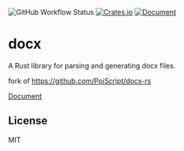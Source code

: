 ![GitHub Workflow Status](https://img.shields.io/github/workflow/status/cstkingkey/docx-rs/Test)
[![Crates.io](https://img.shields.io/crates/v/docx.svg)](https://crates.io/crates/docx-rust)
[![Document](https://docs.rs/docx/badge.svg)](https://docs.rs/docx-rust)

# docx

A Rust library for parsing and generating docx files.

fork of https://github.com/PoiScript/docx-rs

[Document](https://docs.rs/docx-rust)

## License

MIT

